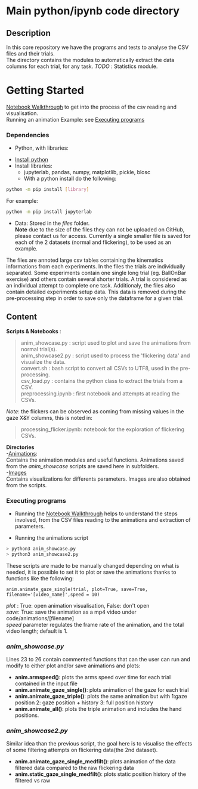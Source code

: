 # Main python/ipynb code directory

## Description

In this core repository we have the programs and tests to analyse the CSV files and their trials.  
The directory contains the modules to automatically extract the data columns for each trial, for any task.
*TODO* : Statistics module. 

# Getting Started

[Notebook Walkthrough](https://github.com/toelt-llc/gaze-kuleuven/blob/main/code/nb_walkthrough.ipynb) to get into the process of the csv reading and visualisation.  
Running an animation Example: see [Executing programs](https://github.com/toelt-llc/RESEARCH-gaze-kuleuven/tree/main/code#executing-programs)

### Dependencies

* Python, with libraries:
- [Install python](https://www.python.org/downloads/)
- Install libraries: 
    - jupyterlab, pandas, numpy, matplotlib, pickle, blosc
    - With a python install do the following:  
```bash
python -m pip install [library]
```
For example:
```bash
python -m pip install jupyterlab
```

* Data: 
Stored in the *files* folder.  
**Note** due to the size of the files they can not be uploaded on GitHub, please contact us for access. 
Currently a single smaller file is saved for each of the 2 datasets (normal and flickering), to be used as an example.  


The files are annoted large csv tables containing the kinematics informations from each experiments.  In the files the trials are individually separated.  Some experiments contain one single long trial (eg. BallOnBar exercise) and others contain several shorter trials.  A trial is considered as an individual attempt to complete one task.  Additionaly, the files also contain detailed experiments setup data. This data is removed during the pre-processing step in order to save only the dataframe for a given trial.  

## Content


**Scripts & Notebooks** :   
>anim_showcase.py : script used to plot and save the animations from normal trial(s).  
>anim_showcase2.py : script used to process the 'flickering data' and visualize the data.  
>convert.sh : bash script to convert all CSVs to UTF8, used in the pre-processing.  
>csv_load.py : contains the python class to extract the trials from a CSV.   
>preprocessing.ipynb : first notebook and attempts at reading the CSVs.  

*Note*: the flickers can be observed as coming from missing values in the gaze X&Y columns, this is noted in:  
>processing_flicker.ipynb: notebook for the exploration of flickering CSVs.  

**Directories**  
-[Animations](https://github.com/toelt-llc/gaze-kuleuven/tree/main/code/animations):  
Contains the animation modules and useful functions. Animations saved from the *anim_showcase* scripts are saved here in subfolders.  
-[Images](https://github.com/toelt-llc/gaze-kuleuven/tree/main/code/images)  
Contains visualizations for differents parameters. Images are also obtained from the scripts.  


### Executing programs

* Running the [Notebook Walkthrough](https://github.com/toelt-llc/gaze-kuleuven/blob/main/code/nb_walkthrough.ipynb) helps to understand the steps involved, from the CSV files reading to the animations and extraction of parameters.   

* Running the animations script
```python
> python3 anim_showcase.py
> python3 anim_showcase2.py
```

These scripts are made to be manually changed depending on what is needed, it is possible to set it to plot or save the animations thanks to functions like the following:   
``` 
anim.animate_gaze_single(trial, plot=True, save=True, filename='[video_name]',speed = 10)
```
*plot* : True: open animation visualisation, False: don't open  
*save*: True: save the animation as a mp4 video under code/animations/[filename]   
*speed* parameter regulates the frame rate of the animation, and the total video length; default is 1.  

### *anim_showcase.py*
Lines 23 to 26 contain commented functions that can the user can run and modify to either plot and/or save animations and plots: 
- **anim.armspeed()**: plots the arms speed over time for each trial contained in the input file
- **anim.animate_gaze_single()**: plots animation of the gaze for each trial
- **anim.animate_gaze_triple()**: plots the same animation but with 1:gaze position 2: gaze position + history 3: full position history
- **anim.animate_all()**: plots the triple animation and includes the hand positions.

### *anim_showcase2.py*
Similar idea than the previous script, the goal here is to visualise the effects of some filtering attempts on flickering data(the 2nd dataset).  
- **anim.animate_gaze_single_medfilt()**: plots animation of the data filtered data compared to the raw flickering data
- **anim.static_gaze_single_medfilt()**: plots static position history of the filtered vs raw
